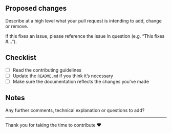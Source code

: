 ## Proposed changes

Describe at a high level what your pull request is intending to add, change or
remove.

If this fixes an issue, please reference the issue in question (e.g. “This
fixes #...”).

## Checklist

- [ ] Read the contributing guidelines
- [ ] Update the `README.md` if you think it’s necessary
- [ ] Make sure the documentation reflects the changes you’ve made

## Notes

Any further comments, technical explanation or questions to add?

---

Thank you for taking the time to contribute ❤️
